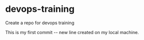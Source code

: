 # devops-training
Create a repo for devops training

This is my first commit -- new line created on my local machine.
